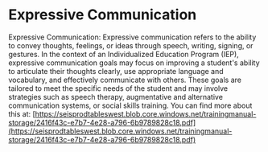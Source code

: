 # Expressive Communication
Expressive Communication: Expressive communication refers to the ability to convey thoughts, feelings, or ideas through speech, writing, signing, or gestures. In the context of an Individualized Education Program (IEP), expressive communication goals may focus on improving a student's ability to articulate their thoughts clearly, use appropriate language and vocabulary, and effectively communicate with others. These goals are tailored to meet the specific needs of the student and may involve strategies such as speech therapy, augmentative and alternative communication systems, or social skills training.
You can find more about this at: [https://seisprodtableswest.blob.core.windows.net/trainingmanual-storage/2416f43c-e7b7-4e28-a796-6b9789828c18.pdf](https://seisprodtableswest.blob.core.windows.net/trainingmanual-storage/2416f43c-e7b7-4e28-a796-6b9789828c18.pdf)